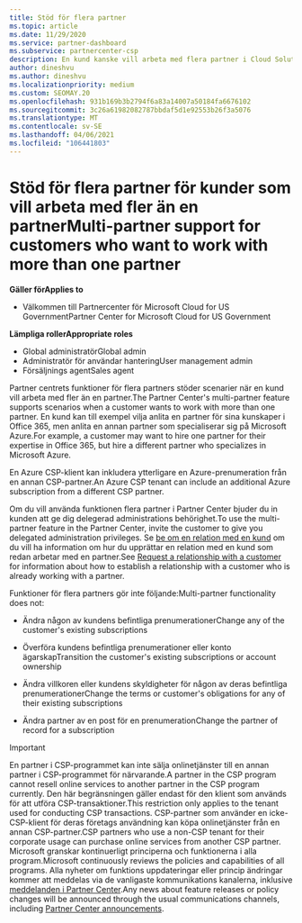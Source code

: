```yaml
---
title: Stöd för flera partner
ms.topic: article
ms.date: 11/29/2020
ms.service: partner-dashboard
ms.subservice: partnercenter-csp
description: En kund kanske vill arbeta med flera partner i Cloud Solution Provider-programmet som specialiserar sig på olika tjänster.
author: dineshvu
ms.author: dineshvu
ms.localizationpriority: medium
ms.custom: SEOMAY.20
ms.openlocfilehash: 931b169b3b2794f6a83a14007a50184fa6676102
ms.sourcegitcommit: 3c26a61982082787bbdaf5d1e92553b26f3a5076
ms.translationtype: MT
ms.contentlocale: sv-SE
ms.lasthandoff: 04/06/2021
ms.locfileid: "106441803"
---
```

# <a name="multi-partner-support-for-customers-who-want-to-work-with-more-than-one-partner"></a><span data-ttu-id="c5178-103">Stöd för flera partner för kunder som vill arbeta med fler än en partner</span><span class="sxs-lookup"><span data-stu-id="c5178-103">Multi-partner support for customers who want to work with more than one partner</span></span>

<span data-ttu-id="c5178-104">**Gäller för**</span><span class="sxs-lookup"><span data-stu-id="c5178-104">**Applies to**</span></span>

- <span data-ttu-id="c5178-105">Välkommen till Partnercenter för Microsoft Cloud for US Government</span><span class="sxs-lookup"><span data-stu-id="c5178-105">Partner Center for Microsoft Cloud for US Government</span></span>

<span data-ttu-id="c5178-106">**Lämpliga roller**</span><span class="sxs-lookup"><span data-stu-id="c5178-106">**Appropriate roles**</span></span>

- <span data-ttu-id="c5178-107">Global administratör</span><span class="sxs-lookup"><span data-stu-id="c5178-107">Global admin</span></span>
- <span data-ttu-id="c5178-108">Administratör för användar hantering</span><span class="sxs-lookup"><span data-stu-id="c5178-108">User management admin</span></span>
- <span data-ttu-id="c5178-109">Försäljnings agent</span><span class="sxs-lookup"><span data-stu-id="c5178-109">Sales agent</span></span>

<span data-ttu-id="c5178-110">Partner centrets funktioner för flera partners stöder scenarier när en kund vill arbeta med fler än en partner.</span><span class="sxs-lookup"><span data-stu-id="c5178-110">The Partner Center's multi-partner feature supports scenarios when a customer wants to work with more than one partner.</span></span> <span data-ttu-id="c5178-111">En kund kan till exempel vilja anlita en partner för sina kunskaper i Office 365, men anlita en annan partner som specialiserar sig på Microsoft Azure.</span><span class="sxs-lookup"><span data-stu-id="c5178-111">For example, a customer may want to hire one partner for their expertise in Office 365, but hire a different partner who specializes in Microsoft Azure.</span></span>

<span data-ttu-id="c5178-112">En Azure CSP-klient kan inkludera ytterligare en Azure-prenumeration från en annan CSP-partner.</span><span class="sxs-lookup"><span data-stu-id="c5178-112">An Azure CSP tenant can include an additional Azure subscription from a different CSP partner.</span></span>

<span data-ttu-id="c5178-113">Om du vill använda funktionen flera partner i Partner Center bjuder du in kunden att ge dig delegerad administrations behörighet.</span><span class="sxs-lookup"><span data-stu-id="c5178-113">To use the multi-partner feature in the Partner Center, invite the customer to give you delegated administration privileges.</span></span> <span data-ttu-id="c5178-114">Se [be om en relation med en kund](request-a-relationship-with-a-customer.md) om du vill ha information om hur du upprättar en relation med en kund som redan arbetar med en partner.</span><span class="sxs-lookup"><span data-stu-id="c5178-114">See [Request a relationship with a customer](request-a-relationship-with-a-customer.md) for information about how to establish a relationship with a customer who is already working with a partner.</span></span>

<span data-ttu-id="c5178-115">Funktioner för flera partners gör inte följande:</span><span class="sxs-lookup"><span data-stu-id="c5178-115">Multi-partner functionality does not:</span></span>

- <span data-ttu-id="c5178-116">Ändra någon av kundens befintliga prenumerationer</span><span class="sxs-lookup"><span data-stu-id="c5178-116">Change any of the customer's existing subscriptions</span></span>

- <span data-ttu-id="c5178-117">Överföra kundens befintliga prenumerationer eller konto ägarskap</span><span class="sxs-lookup"><span data-stu-id="c5178-117">Transition the customer's existing subscriptions or account ownership</span></span>

- <span data-ttu-id="c5178-118">Ändra villkoren eller kundens skyldigheter för någon av deras befintliga prenumerationer</span><span class="sxs-lookup"><span data-stu-id="c5178-118">Change the terms or customer's obligations for any of their existing subscriptions</span></span>

- <span data-ttu-id="c5178-119">Ändra partner av en post för en prenumeration</span><span class="sxs-lookup"><span data-stu-id="c5178-119">Change the partner of record for a subscription</span></span>

> [!IMPORTANT]  
> <span data-ttu-id="c5178-120">En partner i CSP-programmet kan inte sälja onlinetjänster till en annan partner i CSP-programmet för närvarande.</span><span class="sxs-lookup"><span data-stu-id="c5178-120">A partner in the CSP program cannot resell online services to another partner in the CSP program currently.</span></span> <span data-ttu-id="c5178-121">Den här begränsningen gäller endast för den klient som används för att utföra CSP-transaktioner.</span><span class="sxs-lookup"><span data-stu-id="c5178-121">This restriction only applies to the tenant used for conducting CSP transactions.</span></span> <span data-ttu-id="c5178-122">CSP-partner som använder en icke-CSP-klient för deras företags användning kan köpa onlinetjänster från en annan CSP-partner.</span><span class="sxs-lookup"><span data-stu-id="c5178-122">CSP partners who use a non-CSP tenant for their corporate usage can purchase online services from another CSP partner.</span></span> <span data-ttu-id="c5178-123">Microsoft granskar kontinuerligt principerna och funktionerna i alla program.</span><span class="sxs-lookup"><span data-stu-id="c5178-123">Microsoft continuously reviews the policies and capabilities of all programs.</span></span> <span data-ttu-id="c5178-124">Alla nyheter om funktions uppdateringar eller princip ändringar kommer att meddelas via de vanligaste kommunikations kanalerna, inklusive [meddelanden i Partner Center](announcements/index.md).</span><span class="sxs-lookup"><span data-stu-id="c5178-124">Any news about feature releases or policy changes will be announced through the usual communications channels, including [Partner Center announcements](announcements/index.md).</span></span>
